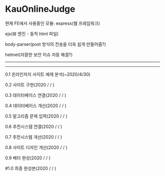 # KauOnlineJudge

현재 FE에서 사용중인 모듈:
express(웹 프레임워크)
    
ejs(뷰 엔진 - 동적 html 파일)
    
body-parser(post 방식의 전송을 더욱 쉽게 만들어줌?)
    
helmet(자잘한 보안 이슈 자동 해결?)


-----------------
-----------------


0.1 온라인저지 사이트 예제 분석(~2020/4/30)

0.2 사이트 구현(2020 / / )

0.3 데이터베이스 연결(2020 / / )

0.4 데이터베이스 개선(2020 / / )

0.5 알고리즘 문제 입력(2020 / / )

0.6 추천시스템 연결(2020 / / )

0.7 추천시스템 개선(2020 / / )

0.8 사이트 디자인 개선(2020 / / )

0.9 베타 완성(2020 / / )


#1.0 최종 완성본(2020 / / )

